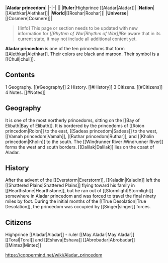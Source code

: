 |**Aladar princedom**|
|-|-|
||
|**Ruler**|Highprince [[Aladar\|Aladar]]|
|**Nation**|[[Alethkar\|Alethkar]]|
|**World**|[[Roshar\|Roshar]]|
|**Universe**|[[Cosmere\|Cosmere]]|

> [!info] This page or section needs to be updated with new information for *[[Rhythm of War\|Rhythm of War]]*!Be aware that in its current state, it may not include all additional content yet.

**Aladar princedom** is one of the ten princedoms that form [[Alethkar\|Alethkar]]. Their colors are black and maroon. Their symbol is a [[Chull\|chull]].

## Contents

1 Geography. [[#Geography]] 
2 History. [[#History]] 
3 Citizens. [[#Citizens]] 
4 Notes. [[#Notes]] 


## Geography
It is one of the most northerly princedoms, sitting on the [[Bay of Elibath\|Bay of Elibath]]. It is bordered by the princedoms of [[Roion princedom\|Roion]] to the east, [[Sadeas princedom\|Sadeas]] to the west, [[Vamah princedom\|Vamah]], [[Ruthar princedom\|Ruthar]], and [[Kholin princedom\|Kholin]] to the south. The [[Windrunner River\|Windrunner River]] forms the west and south borders. [[Dalilak\|Dalilak]] lies on the coast of Aladar.

## History
After the advent of the [[Everstorm\|Everstorm]], [[Kaladin\|Kaladin]] left the [[Shattered Plains\|Shattered Plains]] flying toward his family in [[Hearthstone\|Hearthstone]], but he ran out of [[Stormlight\|Stormlight]] somewhere in Aladar princedom and was forced to travel the final ninety miles by foot. During the initial months of the [[True Desolation\|True Desolation]], the princedom was occupied by [[Singer\|singer]] forces.

## Citizens
Highprince [[Aladar\|Aladar]] - ruler
[[May Aladar\|May Aladar]]
[[Toral\|Toral]] and [[Eshava\|Eshava]]
[[Abrobadar\|Abrobadar]]
[[Mintez\|Mintez]]


https://coppermind.net/wiki/Aladar_princedom